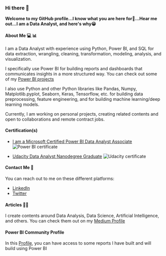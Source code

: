 ### Hi there 👋

**Welcome to my GitHub profile...I know what you are here for🌚...Hear me out...I am a Data Analyst, and here's why😀**

#### About Me 💻 📊

I am a Data Analyst with experience using Python, Power BI, and SQL for data extraction, wrangling, cleaning, transformation, modeling, analysis, and visualization.

I specifically use Power BI for building reports and dashboards that communicates insights in a more structured way. You can check out some of my [Power BI projects](https://community.powerbi.com/t5/user/viewprofilepage/user-id/289450) 

I also use Python and other Python libraries like Pandas, Numpy, Matplotlib.pyplot, Seaborn, Keras, Tensorflow, etc. for building data preprocessing, feature engineering, and for building machine learning/deep learning models.

Currently, I am working on personal projects, creating related contents and open to collaborations and remote contract jobs.


#### Certification(s) 

* [I am a Microsoft Certified Power BI Data Analyst Associate](https://www.credly.com/badges/2cf1be6b-24b4-4895-a777-67b0d7b6709c?source=linked_in_profile)
![Power BI certificate](https://user-images.githubusercontent.com/57644935/176925009-e04d1662-0e4f-453e-a3c6-4858ee820597.jpg)

* [Udacity Data Analyst Nanodegree Graduate](https://confirm.udacity.com/VNKDFEG7)
![Udacity certificate](https://user-images.githubusercontent.com/57644935/182566932-3eb8c3a5-cc8f-4ac9-8a57-4501f4f0074c.jpg)


#### Contact Me 📧

You can reach out to me on these different platforms:

* [LinkedIn](https://www.linkedin.com/in/samuel-shaibu-a59622121/)
* [Twitter](https://twitter.com/itz_samietex)

#### Articles ✍🏿

I create contents around Data Analysis, Data Science, Artificial Intelligence, and others. You can check them out on my [Medium Profile](https://medium.com/@Samietex)

#### Power BI Community Profile

In this [Profile](https://community.powerbi.com/t5/user/viewprofilepage/user-id/289450), you can have access to some reports I have built and will build using Power BI

###
<!--
**samietex/samietex** is a ✨ _special_ ✨ repository because its `README.md` (this file) appears on your GitHub profile.

Here are some ideas to get you started:

- 🔭 I’m currently working on ...
- 🌱 I’m currently learning ...
- 👯 I’m looking to collaborate on ...
- 🤔 I’m looking for help with ...
- 💬 Ask me about ...
- 📫 How to reach me: ...
- 😄 Pronouns: ...
- ⚡ Fun fact: ...
-->
